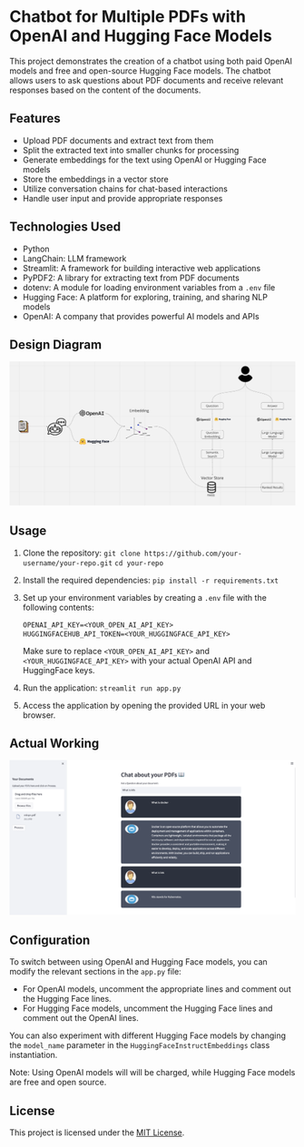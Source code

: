 # Chatbot for Multiple PDFs with OpenAI and Hugging Face Models

This project demonstrates the creation of a chatbot using both paid OpenAI models and free and open-source Hugging Face models. 
The chatbot allows users to ask questions about PDF documents and receive relevant responses based on the content of the documents.

## Features

- Upload PDF documents and extract text from them
- Split the extracted text into smaller chunks for processing
- Generate embeddings for the text using OpenAI or Hugging Face models
- Store the embeddings in a vector store
- Utilize conversation chains for chat-based interactions
- Handle user input and provide appropriate responses

## Technologies Used

- Python
- LangChain: LLM framework
- Streamlit: A framework for building interactive web applications
- PyPDF2: A library for extracting text from PDF documents
- dotenv: A module for loading environment variables from a `.env` file
- Hugging Face: A platform for exploring, training, and sharing NLP models
- OpenAI: A company that provides powerful AI models and APIs


## Design Diagram
![Design Diagram](design-diagram.png)



## Usage

1. Clone the repository:
   `git clone https://github.com/your-username/your-repo.git`
   `cd your-repo`
   
2. Install the required dependencies:
   `pip install -r requirements.txt`

3. Set up your environment variables by creating a `.env` file with the following contents:
   ```
   OPENAI_API_KEY=<YOUR_OPEN_AI_API_KEY>
   HUGGINGFACEHUB_API_TOKEN=<YOUR_HUGGINGFACE_API_KEY>
   ```
   
   Make sure to replace `<YOUR_OPEN_AI_API_KEY>` and `<YOUR_HUGGINGFACE_API_KEY>` with your actual OpenAI API and HuggingFace keys.

4. Run the application:
   `streamlit run app.py`

5. Access the application by opening the provided URL in your web browser.

## Actual Working

![Actual Working](chatbot.png)

## Configuration

To switch between using OpenAI and Hugging Face models, you can modify the relevant sections in the `app.py` file:

- For OpenAI models, uncomment the appropriate lines and comment out the Hugging Face lines.
- For Hugging Face models, uncomment the Hugging Face lines and comment out the OpenAI lines.

You can also experiment with different Hugging Face models by changing the `model_name` parameter in the `HuggingFaceInstructEmbeddings` class instantiation.

Note: Using OpenAI models will will be charged, while Hugging Face models are free and open source.

## License

This project is licensed under the [MIT License](LICENSE).














